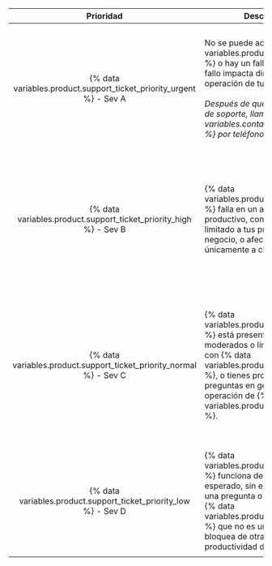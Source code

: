 |                               Prioridad                               | Descripción                                                                                                                                                                                                                                                                                   | Ejemplos                                                                                                                      |
|:---------------------------------------------------------------------:| --------------------------------------------------------------------------------------------------------------------------------------------------------------------------------------------------------------------------------------------------------------------------------------------- | ----------------------------------------------------------------------------------------------------------------------------- |
| {% data variables.product.support_ticket_priority_urgent %} - Sev A | No se puede acceder a {% data variables.product.product_name %} o hay un fallo total, y dicho fallo impacta directamente en la operación de tu negocio.<br/><br/>_Después de que emitas un ticket de soporte, llama a {% data variables.contact.github_support %} por teléfono_ | <ul><li>Errores o suspensiones que afectan la funcionalidad central de Git o de la aplicación web para todos los usuarios</li><li>Degradación severa del rendmimiento o de la red para la mayoría de los usuarios</li><li>Almacenamiento agotado, o que se llena muy rápidamente</li><li>Incidentes de seguridad conocidos o una violación de acceso</li></ul>                                                                                                     |
|  {% data variables.product.support_ticket_priority_high %} - Sev B  | {% data variables.product.product_name %} falla en un ambiente productivo, con un impacto limitado a tus procesos de negocio, o afectando únicamente a ciertos clientes.                                                                                                                      | <ul><li>Degradación del rendimiento que reduce la productividad para muchos usuarios</li><li>Preocupaciones de redundancia reducida ocasionada por los fallos o la degradación del servicio</li><li>Errores o fallos que impactan a los ambientes productivos</li><li>{% data variables.product.product_name %} configuration security concerns</li></ul>                                                                                                     |
| {% data variables.product.support_ticket_priority_normal %} - Sev C | {% data variables.product.product_name %} está presentando problemas moderados o limitados y errores con {% data variables.product.product_name %}, o tienes problemas o preguntas en general sobre la operación de {% data variables.product.product_name %}.                              | <ul><li>Consejos sobre como utilizar las API y las características de {% data variables.product.prodname_dotcom %}, o preguntas sobre cómo integrar los flujos de trabajo de negocios</li><li>Problemas con las herramientas de usuario y los métodos de recolección de datos</li><li>Actualizaciones</li><li>Reportes de errores, preguntas generales sobre la seguridad, u otras preguntas relacionadas con las características</li> |
|  {% data variables.product.support_ticket_priority_low %} - Sev D   | {% data variables.product.product_name %} funciona de acuerdo a lo esperado, sin embargo, tienes una pregunta o sugerencia sobre {% data variables.product.product_name %} que no es urgente o que no bloquea de otra forma la productividad de tu equipo.                                  | <ul><li>Solicitudes de características y retroalimentación sobre el producto</li><li>Las preguntas generales sobre la configuración o el uso general de {% data variables.product.product_name %}</li><li>Notificar a {% data variables.contact.github_support %} de cualquier cambio planeado</li></ul>                                                                                                     |
